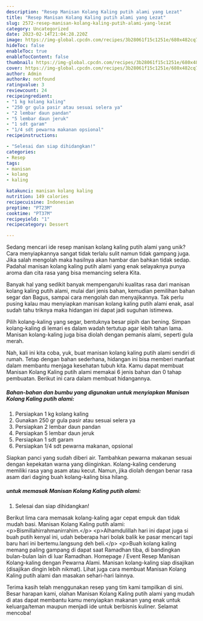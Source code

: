 ```yaml
---
description: "Resep Manisan Kolang Kaling putih alami yang Lezat"
title: "Resep Manisan Kolang Kaling putih alami yang Lezat"
slug: 2572-resep-manisan-kolang-kaling-putih-alami-yang-lezat
category: Uncategorized
date: 2023-02-14T21:04:28.220Z
image: https://img-global.cpcdn.com/recipes/3b28061f15c1251e/680x482cq70/manisan-kolang-kaling-putih-alami-foto-resep-utama.jpg
hideToc: false
enableToc: true
enableTocContent: false
thumbnail: https://img-global.cpcdn.com/recipes/3b28061f15c1251e/680x482cq70/manisan-kolang-kaling-putih-alami-foto-resep-utama.jpg
cover: https://img-global.cpcdn.com/recipes/3b28061f15c1251e/680x482cq70/manisan-kolang-kaling-putih-alami-foto-resep-utama.jpg
author: Admin
authorAv: notfound
ratingvalue: 3
reviewcount: 24
recipeingredient:
- "1 kg kolang kaling"
- "250 gr gula pasir atau sesuai selera ya"
- "2 lembar daun pandan"
- "5 lembar daun jeruk"
- "1 sdt garam"
- "1/4 sdt pewarna makanan opsional"
recipeinstructions:

- "Selesai dan siap dihidangkan!"
categories:
- Resep
tags:
- manisan
- kolang
- kaling

katakunci: manisan kolang kaling 
nutrition: 149 calories
recipecuisine: Indonesian
preptime: "PT23M"
cooktime: "PT37M"
recipeyield: "1"
recipecategory: Dessert

---
```





Sedang mencari ide resep manisan kolang kaling putih alami yang unik? Cara menyiapkannya sangat tidak terlalu sulit namun tidak gampang juga. Jika salah mengolah maka hasilnya akan hambar dan bahkan tidak sedap. Padahal manisan kolang kaling putih alami yang enak selayaknya punya aroma dan cita rasa yang bisa memancing selera Kita.





Banyak hal yang sedikit banyak mempengaruhi kualitas rasa dari manisan kolang kaling putih alami, mulai dari jenis bahan, kemudian pemilihan bahan segar dan Bagus, sampai cara mengolah dan menyajikannya. Tak perlu pusing kalau mau menyiapkan manisan kolang kaling putih alami enak,      asal sudah tahu triknya maka hidangan ini dapat jadi suguhan istimewa.














Pilih kolang-kaling yang segar, bentuknya besar pipih dan bening. Simpan kolang-kaling di lemari es dalam wadah tertutup agar lebih tahan lama. Manisan kolang-kaling juga bisa diolah dengan pemanis alami, seperti gula merah.






Nah, kali ini kita coba, yuk, buat manisan kolang kaling putih alami sendiri di rumah. Tetap dengan bahan sederhana, hidangan ini bisa memberi manfaat dalam membantu menjaga kesehatan tubuh kita. Kamu dapat membuat Manisan Kolang Kaling putih alami memakai 6 jenis bahan dan 0 tahap pembuatan. Berikut ini cara dalam membuat hidangannya.

<!--inarticleads1-->

##### Bahan-bahan dan bumbu yang digunakan untuk menyiapkan Manisan Kolang Kaling putih alami:

1. Persiapkan 1 kg kolang kaling
1. Gunakan 250 gr gula pasir atau sesuai selera ya
1. Persiapkan 2 lembar daun pandan
1. Persiapkan 5 lembar daun jeruk
1. Persiapkan 1 sdt garam
1. Persiapkan 1/4 sdt pewarna makanan, opsional


Siapkan panci yang sudah diberi air. Tambahkan pewarna makanan sesuai dengan kepekatan warna yang diinginkan. Kolang-kaling cenderung memiliki rasa yang asam atau kecut. Namun, jika diolah dengan benar rasa asam dari daging buah kolang-kaling bisa hilang. 

<!--inarticleads2-->

#####  untuk memasak Manisan Kolang Kaling putih alami:


1. Selesai dan siap dihidangkan!

Berikut lima cara memasak kolang-kaling agar cepat empuk dan tidak mudah basi. Manisan Kolang Kaling putih alami: &lt;p&gt;Bismillahirrahmanirrahim.&lt;/p&gt; &lt;p&gt;Alhamdulillah hari ini dapat juga si buah putih kenyal ini, udah beberapa hari bolak balik ke pasar mencari tapi baru hari ini bertemu.langsung deh beli.&lt;/p&gt; &lt;p&gt;Buah kolang kaling memang paling gampang di dapat saat Ramadhan tiba, di bandingkan bulan-bulan lain di luar Ramadhan. Homepage / Event Resep Manisan Kolang-kaling dengan Pewarna Alami. Manisan kolang-kaling siap disajikan (disajikan dingin lebih nikmat). Lihat juga cara membuat Manisan Kolang Kaling putih alami dan masakan sehari-hari lainnya. 

Terima kasih telah menggunakan resep yang tim kami tampilkan di sini. Besar harapan kami, olahan Manisan Kolang Kaling putih alami yang mudah di atas dapat membantu kamu menyiapkan makanan yang enak untuk keluarga/teman maupun menjadi ide untuk berbisnis kuliner. Selamat mencoba!
